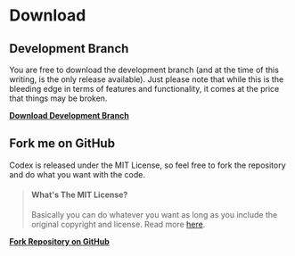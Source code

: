# Download

## Development Branch
You are free to download the development branch (and at the time of this writing, is the only release available). Just please note that while this is the bleeding edge in terms of features and functionality, it comes at the price that things may be broken.

**[Download Development Branch](https://github.com/caffeinated/codex/archive/master.zip)**

## Fork me on GitHub
Codex is released under the MIT License, so feel free to fork the repository and do what you want with the code.

> #### What's The MIT License?
> Basically you can do whatever you want as long as you include the original copyright and license. Read more [here](https://tldrlegal.com/license/mit-license).

**[Fork Repository on GitHub](https://github.com/caffeinated/codex/fork)**